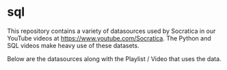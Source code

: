 # sql
This repository contains a variety of datasources used by Socratica in our YouTube videos at https://www.youtube.com/Socratica. The Python and SQL videos make heavy use of these datasets.

Below are the datasources along with the Playlist / Video that uses the data.
